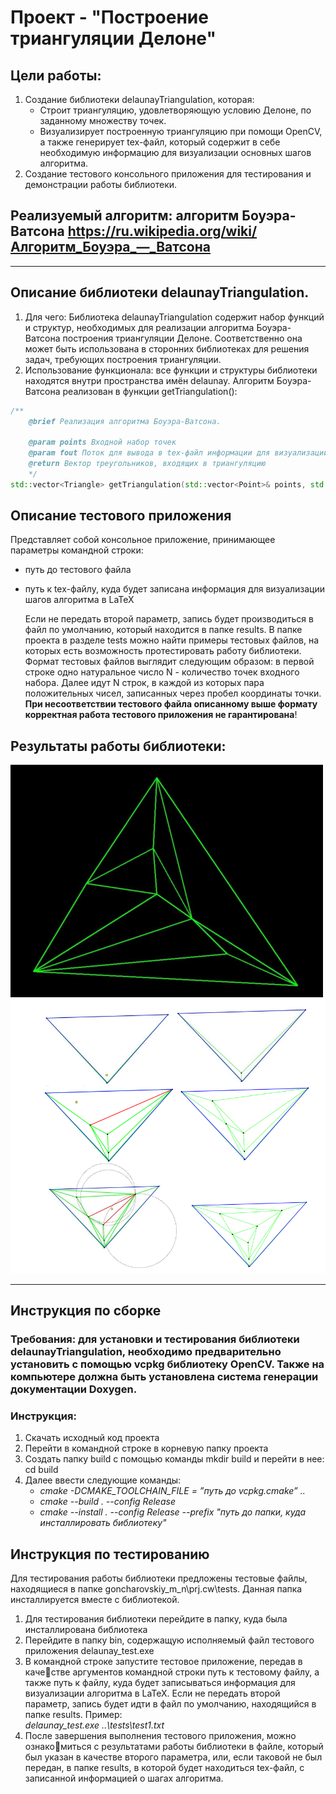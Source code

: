 # Проект - "Построение триангуляции Делоне"
## Цели работы:
1. Создание библиотеки delaunayTriangulation, которая:
   - Строит триангуляцию, удовлетворяющую условию Делоне, по заданному множеству точек.
   - Визуализирует построенную триангуляцию при помощи OpenCV, а также генерирует tex-файл, который содержит в себе необходимую информацию для визуализации основных шагов алгоритма.
2. Создание тестового консольного приложения для тестирования и демонстрации работы библиотеки.

## Реализуемый алгоритм: алгоритм Боуэра-Ватсона https://ru.wikipedia.org/wiki/Алгоритм_Боуэра_—_Ватсона

---
## Описание библиотеки delaunayTriangulation.
1. Для чего: Библиотека delaunayTriangulation содержит набор функций и структур, необходимых для реализации алгоритма Боуэра-Ватсона построения триангуляции Делоне. Соответственно она может быть использована в сторонних библиотеках для решения задач, требующих построения триангуляции.
2. Использование функционала: все функции и структуры библиотеки находятся внутри пространства имён delaunay.
Алгоритм Боуэра-Ватсона реализован в функции getTriangulation():
```c++
/**
	@brief Реализация алгоритма Боуэра-Ватсона.

	@param points Входной набор точек
	@param fout Поток для вывода в tex-файл информации для визуализации шагов алгоритма
	@return Вектор треугольников, входящих в триангуляцию
	*/
std::vector<Triangle> getTriangulation(std::vector<Point>& points, std::ofstream& fout);
```
## Описание тестового приложения 
Представляет собой консольное приложение, принимающее параметры командной строки: 
- путь до тестового файла
- путь к tex-файлу, куда будет записана информация для визуализации шагов алгоритма в LaTeX 
  
	Если не передать второй параметр, запись будет производиться в файл по умолчанию, который находится в папке results.
В папке проекта в разделе tests можно найти примеры тестовых файлов, на которых есть возможность протестировать работу библиотеки. Формат тестовых файлов выглядит следующим образом: в первой строке одно натуральное число N - количество точек входного набора. Далее идут N строк,
в каждой из которых пара положительных чисел, записанных через пробел
координаты точки. \
__При несоответствии тестового файла описанному выше
формату корректная работа тестового приложения не гарантирована__!

## Результаты работы библиотеки:
![example_1](ex1.png)
![example_2](ex2.png)


---
## Инструкция по сборке
### Требования: для установки и тестирования библиотеки delaunayTriangulation, необходимо предварительно установить с помощью vcpkg библиотеку OpenCV. Также на компьютере должна быть установлена система генерации документации Doxygen.
### Инструкция:
1. Cкачать исходный код проекта
2. Перейти в командной строке в корневую папку проекта
3. Создать папку build с помощью команды mkdir build и перейти в нее: cd build
4. Далее ввести следующие команды:
   - *cmake -DCMAKE_TOOLCHAIN_FILE = ”путь до vcpkg.cmake” ..*
   - *cmake --build . --config Release*
   - *cmake --install . --config Release --prefix "путь до папки, куда инсталлировать библиотеку"*

## Инструкция по тестированию
Для тестирования работы библиотеки предложены тестовые файлы, находящиеся в папке goncharovskiy_m_n\prj.cw\tests. Данная папка инсталлируется вместе с библиотекой.
1. Для тестирования библиотеки перейдите в папку, куда была инсталлирована библиотека
2. Перейдите в папку bin, содержащую исполняемый файл тестового приложения delaunay_test.exe
3. В командной строке запустите тестовое приложение, передав в качестве аргументов командной строки путь к тестовому файлу, а также путь к файлу, куда будет записываться информация для визуализации 
алгоритма в LaTeX. Если не передать второй параметр, запись будет идти в файл по умолчанию, находящийся в папке results. Пример: \
	*delaunay_test.exe ..\tests\test1.txt*
4. После завершения выполнения тестового приложения, можно ознакомиться с результатами работы библиотеки в файле, который был указан в качестве второго параметра, или, если таковой не был передан, в 
папке results, в которой будет находиться tex-файл, с записанной информацией о шагах алгоритма.




